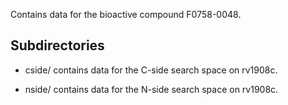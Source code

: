 Contains data for the bioactive compound F0758-0048.

## Subdirectories

- cside/ contains data for the C-side search space on rv1908c.

- nside/ contains data for the N-side search space on rv1908c.

